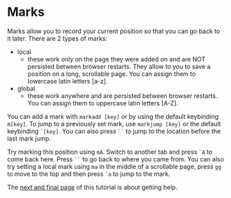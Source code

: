 # Marks

Marks allow you to record your current position so that you can go back to it later.
There are 2 types of marks:

-  local
   -  these work only on the page they were added on and are NOT persisted between browser restarts. They allow to you to save a position on a long, scrollable page. You can assign them to lowercase latin letters [a-z].
-  global
   -  these work anywhere and are persisted between browser restarts. You can assign them to uppercase latin letters [A-Z].

You can add a mark with `markadd [key]` or by using the default keybinding `m[key]`. To jump to a previously set mark, use `markjump [key]` or the default keybinding `` `[key] ``. You can also press ` `` ` to jump to the location before the last mark jump.

Try marking this position using `mA`. Switch to another tab and press `` `A `` to come back here. Press ` `` ` to go back to where you came from. You can also try setting a local mark using `ma` in the middle of a scrollable page, press `gg` to move to the top and then press `` `a `` to jump to the mark.

The [next and final page](./9-help.html) of this tutorial is about getting help. <a href='./7-native_messenger.html' rel="prev"></a>

